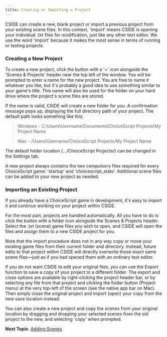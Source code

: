 ```yaml
---
title: Creating or Importing a Project
---
```


CSIDE can create a new, blank project or import a previous project from your existing scene files. In this context, 'import' means CSIDE is opening your individual .txt files for modification, just like any other text editor. We use the word 'import' because it makes the most sense in terms of running or testing projects.


### Creating a New Project

To create a new project, click the button with a '+' icon alongside the 'Scenes & Projects' header near the top left of the window. You will be prompted to enter a name for the new project. You are free to name it whatever you like, but it's probably a good idea to use something similar to your game's title. This name will also be used for the folder on your hard drive where the project's scene files are stored.

If the name is valid, CSIDE will create a new folder for you. A confirmation message pops up, displaying the full directory path of your project. The default path looks something like this:

> Windows - C:\Users\Username\Documents\ChoiceScript Projects\My Project Name

> Mac - /Users/Username/ChoiceScript Projects/My Project Name

The default folder location (.../ChoiceScript Projects/) can be changed in the Settings tab.

A new project always contains the two compulsory files required for every ChoiceScript game: 'startup' and 'choicescript_stats'. Additional scene files can be added to your new project as needed.


### Importing an Existing Project

If you already have a ChoiceScript game in development, it's easy to import it and continue working on your project within CSIDE.

For the most part, projects are handled automatically. All you have to do is click the button with a folder icon alongside the Scenes & Projects header. Select the .txt (scene) game files you wish to open, and CSIDE will open the files and assign them to a new CSIDE project for you.

Note that the import procedure does not in any way copy or move your existing game files from their current folder and directory. Instead, future edits to that project within CSIDE will directly overwrite those exact same scene files—just as if you had opened them with an ordinary text editor.

If you do not want CSIDE to edit your original files, you can use the Export function to save a copy of your project to a different folder. The export and close options are available by right-clicking the project header bar, or by selecting any file from that project and clicking the folder button (Project menu) at the very top-left of the screen (see the native app bar on Mac). Then simply close the original project and import (open) your copy from the new save location instead.

You can also create a new project and copy the scenes from your original location by dragging and dropping your selected scenes from the old project to the new, and selecting 'copy' when prompted.


**Next Topic**: [Adding Scenes](adding-scenes.md "Adding Scenes")
